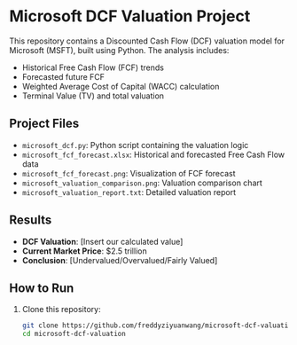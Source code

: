 # Microsoft DCF Valuation Project

This repository contains a Discounted Cash Flow (DCF) valuation model for Microsoft (MSFT), built using Python. The analysis includes:
- Historical Free Cash Flow (FCF) trends
- Forecasted future FCF
- Weighted Average Cost of Capital (WACC) calculation
- Terminal Value (TV) and total valuation

## Project Files
- `microsoft_dcf.py`: Python script containing the valuation logic
- `microsoft_fcf_forecast.xlsx`: Historical and forecasted Free Cash Flow data
- `microsoft_fcf_forecast.png`: Visualization of FCF forecast
- `microsoft_valuation_comparison.png`: Valuation comparison chart
- `microsoft_valuation_report.txt`: Detailed valuation report

## Results
- **DCF Valuation**: [Insert our calculated value]
- **Current Market Price**: $2.5 trillion
- **Conclusion**: [Undervalued/Overvalued/Fairly Valued]

## How to Run
1. Clone this repository:
   ```bash
   git clone https://github.com/freddyziyuanwang/microsoft-dcf-valuation.git
   cd microsoft-dcf-valuation
